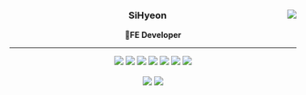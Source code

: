   <div align="center">
  <img align="right" src="https://github-readme-stats.vercel.app/api?username=hey210056&show_icons=true&theme=radical"/>

  ### SiHyeon
  🌱**FE Developer**  
  
  ---

<img src="https://img.shields.io/badge/HTML5-E34F26?style=flat-square&logo=HTML5&logoColor=white"/>  
<img src="https://img.shields.io/badge/JavaScript-F7DF1E?style=flat-square&logo=JavaScript&logoColor=white"/>
<img src="https://img.shields.io/badge/CSS3-1572B6?style=flat-square&logo=CSS3&logoColor=white"/>
<img src="https://img.shields.io/badge/Tailwind CSS-06B6D4?style=flat-square&logo=Tailwind CSS&logoColor=white"/>
<img src="https://img.shields.io/badge/Sass-CC6699?style=flat-square&logo=Sass&logoColor=white"/>
<img src="https://img.shields.io/badge/React-61DAFB?style=flat-square&logo=React&logoColor=white"/>
<img src="https://img.shields.io/badge/Redux-764ABC?style=flat-square&logo=Redux&logoColor=white"/>  
  <br>
  <br>
<a href="https://velog.io/@hey210056"><img src="https://img.shields.io/badge/Velog-20C997?style=flat-square&logo=Velog&logoColor=white"/></a>
<a href="https://diligent-net-a53.notion.site/83dfb0b6c340421092560bc9e833cc0d"><img src="https://img.shields.io/badge/Resume-fff?style=flat-square&logo=Notion&logoColor=black"/></a>
</div>
